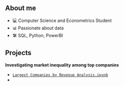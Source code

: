## About me
- 💻 Computer Science and Econometrics Student
- 📊 Passionate about data
- 🛠️ SQL, Python, PowerBI
## Projects
**Investigating market inequality among top companies**<br>
- [`Largest Companies by Revenue Analysis.ipynb`](https://github.com/pjurus/Portfolio/blob/main/Projects/Python/Largest%20Companies%20by%20Revenue%20Analysis.ipynb)
- 



